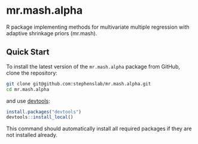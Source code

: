 # mr.mash.alpha
R package implementing methods for multivariate multiple regression with adaptive shrinkage priors (mr.mash).

## Quick Start

To install the latest version of the `mr.mash.alpha` package
from GitHub, clone the repository:

```bash
git clone git@github.com:stephenslab/mr.mash.alpha.git
cd mr.mash.alpha
```
and use [devtools][devtools]:

```R
install.packages("devtools")
devtools::install_local()
```

This command should automatically install all required packages if
they are not installed already.

[devtools]: https://github.com/r-lib/devtools

